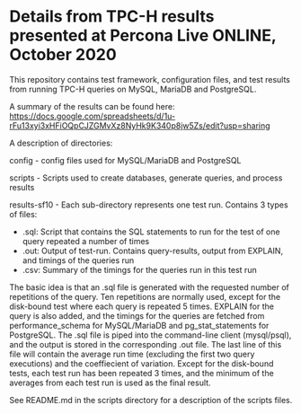 # Details from TPC-H results presented at Percona Live ONLINE, October 2020

This repository contains test framework, configuration files, and test results from running TPC-H queries on MySQL, MariaDB and PostgreSQL.

A summary of the results can be found here: https://docs.google.com/spreadsheets/d/1u-rFu13xyi3xHFiOQpCJZGMvXz8NyHk9K340p8jw5Zs/edit?usp=sharing

A description of directories:

config - config files used for MySQL/MariaDB and PostgreSQL

scripts - Scripts used to create databases, generate queries, and process results

results-sf10 - Each sub-directory represents one test run.  Contains 3 types of files:
  * .sql: Script that contains the SQL statements to run for the test of one query repeated a number of times 
  * .out: Output of test-run.  Contains query-results, output from EXPLAIN, and timings of the queries run
  * .csv: Summary of the timings for the queries run in this test run
   
The basic idea is that an .sql file is generated with the requested number of repetitions of the query. Ten repetitions are normally used, except for the disk-bound test where each query is repeated 5 times.  EXPLAIN for the query is also added, and the timings for the queries are fetched from performance_schema for MySQL/MariaDB and pg_stat_statements for PostgreSQL.  The .sql file is piped into the command-line client (mysql/psql), and the output is stored in the corresponding .out file.  The last line of this file will contain the average run time (excluding the first two query executions) and the coeffiecient of variation.  Except for the disk-bound tests, each test run has been repeated 3 times, and the minimum of the averages from each test run is used as the final result.

See README.md in the scripts directory for a description of the scripts files.
